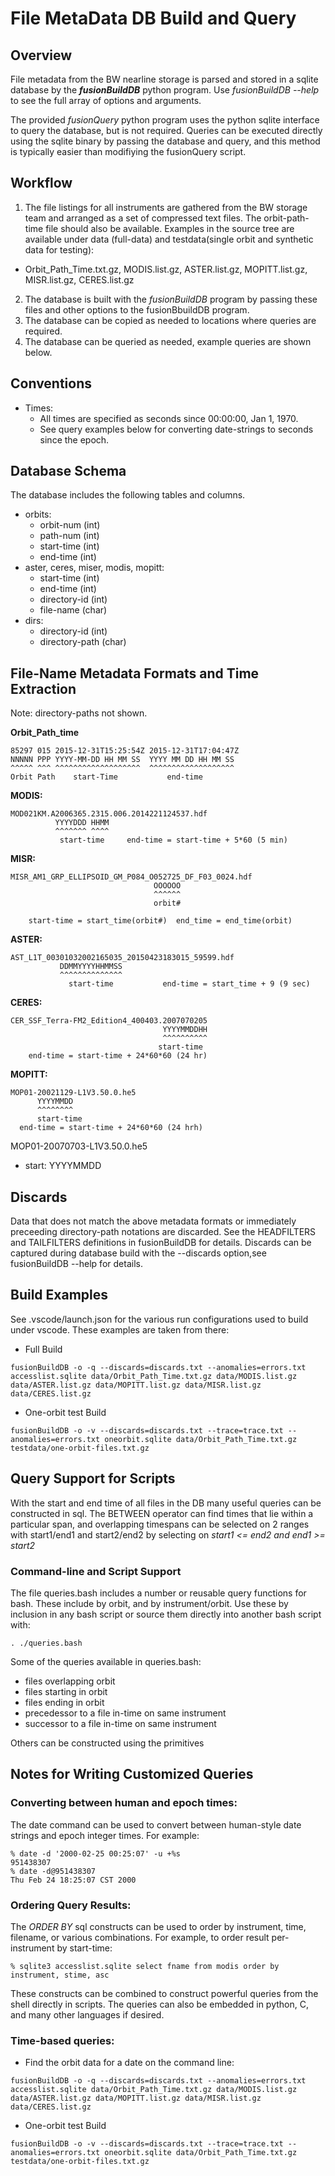 
# File MetaData DB Build and Query

## Overview
File metadata from the BW nearline storage is parsed and stored in a sqlite database by the **_fusionBuildDB_** python program.  Use *fusionBuildDB --help* to see the full array of options and arguments.

   The provided *fusionQuery* python program uses the python sqlite interface to query the database, but is not required.  Queries can be executed directly using the sqlite binary by passing the database and query, and this method is typically easier than modifiying the fusionQuery script.

## Workflow

1. The file listings for all instruments are gathered from the BW storage team and arranged as a set of compressed text files.  The orbit-path-time file should also be available. Examples in the source tree are available under data (full-data) and testdata(single orbit and synthetic data for testing):  
* Orbit_Path_Time.txt.gz, MODIS.list.gz, ASTER.list.gz, MOPITT.list.gz, MISR.list.gz, CERES.list.gz
2. The database is built with the *fusionBuildDB* program by passing these files and other options to the fusionBbuildDB program.
3. The database can be copied as needed to locations where queries are required.
4. The database can be queried as needed, example queries are shown below.

## Conventions
- Times:  
  - All times are specified as seconds since 00:00:00, Jan 1, 1970.
  - See query examples below for converting date-strings to seconds since the epoch.

## Database Schema
The database includes the following tables and columns.   
- orbits:
  - orbit-num (int)
  - path-num (int)
  - start-time (int)
  - end-time (int)
- aster, ceres, miser, modis, mopitt:
  - start-time (int)
  - end-time (int)
  - directory-id (int)
  - file-name (char)
- dirs:
  - directory-id (int)
  - directory-path (char)

## File-Name Metadata Formats and Time Extraction
Note:  directory-paths not shown.

__Orbit_Path_time__ 

```
85297 015 2015-12-31T15:25:54Z 2015-12-31T17:04:47Z
NNNNN PPP YYYY-MM-DD HH MM SS  YYYY MM DD HH MM SS
^^^^^ ^^^ ^^^^^^^^^^^^^^^^^^^  ^^^^^^^^^^^^^^^^^^^
Orbit Path    start-Time           end-time
```
__MODIS:__
```
MOD021KM.A2006365.2315.006.2014221124537.hdf
          YYYYDDD HHMM
          ^^^^^^^ ^^^^
           start-time     end-time = start-time + 5*60 (5 min)
```
__MISR:__
```
MISR_AM1_GRP_ELLIPSOID_GM_P084_O052725_DF_F03_0024.hdf
                                OOOOOO
                                ^^^^^^
                                orbit#

    start-time = start_time(orbit#)  end_time = end_time(orbit)
```
__ASTER:__
```
AST_L1T_00301032002165035_20150423183015_59599.hdf
           DDMMYYYYHHMMSS
           ^^^^^^^^^^^^^^
             start-time           end-time = start_time + 9 (9 sec)
```
__CERES:__
```
CER_SSF_Terra-FM2_Edition4_400403.2007070205
                                  YYYYMMDDHH
                                  ^^^^^^^^^^
                                 start-time
    end-time = start-time + 24*60*60 (24 hr)
```
 __MOPITT:__
 ```
 MOP01-20021129-L1V3.50.0.he5
       YYYYMMDD
       ^^^^^^^^
       start-time
   end-time = start-time + 24*60*60 (24 hrh)
 ```
  MOP01-20070703-L1V3.50.0.he5
 * start:        YYYYMMDD

## Discards
Data that does not match the above metadata formats or immediately preceeding directory-path notations are discarded.   See the   HEADFILTERS and TAILFILTERS definitions in fusionBuildDB for details.
Discards can be captured during database build with the --discards option,see fusionBuildDB --help for details.

## Build Examples
See .vscode/launch.json for the various run configurations used to build under vscode.  These examples are taken from there:
- Full Build
```
fusionBuildDB -o -q --discards=discards.txt --anomalies=errors.txt accesslist.sqlite data/Orbit_Path_Time.txt.gz data/MODIS.list.gz data/ASTER.list.gz data/MOPITT.list.gz data/MISR.list.gz data/CERES.list.gz
```
- One-orbit test Build
```
fusionBuildDB -o -v --discards=discards.txt --trace=trace.txt --anomalies=errors.txt oneorbit.sqlite data/Orbit_Path_Time.txt.gz testdata/one-orbit-files.txt.gz
```
## Query Support for Scripts
With the start and end time of all files in the DB many useful queries can be constructed in sql.   The BETWEEN operator can find times that lie within a particular span, and overlapping timespans can be selected on 2 ranges with start1/end1 and start2/end2 by selecting on *start1 <= end2 and end1 >= start2*

### Command-line and Script Support
The file queries.bash includes a number or reusable query functions for bash.
These include by orbit, and by instrument/orbit. Use these by inclusion in any bash script or source them directly into another bash script with:
```
. ./queries.bash
```
Some of the queries available in queries.bash:
- files overlapping orbit
- files starting in orbit
- files ending in orbit
- precedessor to a file in-time on same instrument
- successor to a file in-time on same instrument

Others can be constructed using the primitives

## Notes for Writing Customized Queries

### Converting between human and epoch times:
The date command can be used to convert between human-style date strings and epoch integer times.    For example:
```
% date -d '2000-02-25 00:25:07' -u +%s
951438307
% date -d@951438307
Thu Feb 24 18:25:07 CST 2000
```

### Ordering Query Results:
The *ORDER BY* sql constructs can be used to order by instrument, time, filename, or various combinations.   For example, to order result per-instrument by start-time:
```
% sqlite3 accesslist.sqlite select fname from modis order by instrument, stime, asc
```


These constructs can be combined to construct powerful queries from the shell directly in scripts.    The queries can also be embedded in python, C, and many other languages if desired.

### Time-based queries:
* Find the orbit data for a date on the command line:
```
fusionBuildDB -o -q --discards=discards.txt --anomalies=errors.txt accesslist.sqlite data/Orbit_Path_Time.txt.gz data/MODIS.list.gz data/ASTER.list.gz data/MOPITT.list.gz data/MISR.list.gz data/CERES.list.gz
```
- One-orbit test Build
```
fusionBuildDB -o -v --discards=discards.txt --trace=trace.txt --anomalies=errors.txt oneorbit.sqlite data/Orbit_Path_Time.txt.gz testdata/one-orbit-files.txt.gz
```

